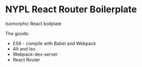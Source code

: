 # NYPL React Router Boilerplate

Isomorphic React boilplate

The goods:
* ES6 - compile with Babel and Webpack
* Alt and Iso
* Webpack-dev-server
* React Router
